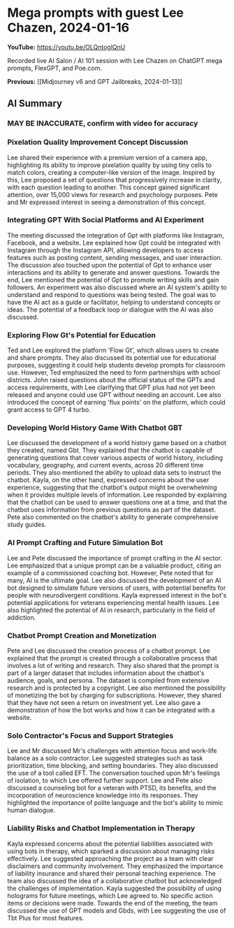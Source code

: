# Mega prompts with guest Lee Chazen, 2024-01-16

**YouTube:** <https://youtu.be/OLQntoglQnU>

Recorded live AI Salon / AI 101 session with Lee Chazen on ChatGPT mega prompts, FlexGPT, and Poe.com.

**Previous:** [[Midjourney v6 and GPT Jailbreaks, 2024-01-13]]

## AI Summary

### MAY BE INACCURATE, confirm with video for accuracy

### Pixelation Quality Improvement Concept Discussion

Lee shared their experience with a premium version of a camera app, highlighting its ability to improve pixelation quality by using tiny cells to match colors, creating a computer-like version of the image. Inspired by this, Lee proposed a set of questions that progressively increase in clarity, with each question leading to another. This concept gained significant attention, over 15,000 views for research and psychology purposes. Pete and Mr expressed interest in seeing a demonstration of this concept.

### Integrating GPT With Social Platforms and AI Experiment

The meeting discussed the integration of Gpt with platforms like Instagram, Facebook, and a website. Lee explained how Gpt could be integrated with Instagram through the Instagram API, allowing developers to access features such as posting content, sending messages, and user interaction. The discussion also touched upon the potential of Gpt to enhance user interactions and its ability to generate and answer questions. Towards the end, Lee mentioned the potential of Gpt to promote writing skills and gain followers. An experiment was also discussed where an AI system's ability to understand and respond to questions was being tested. The goal was to have the AI act as a guide or facilitator, helping to understand concepts or ideas. The potential of a feedback loop or dialogue with the AI was also discussed.

### Exploring Flow Gt's Potential for Education

Ted and Lee explored the platform 'Flow Gt', which allows users to create and share prompts. They also discussed its potential use for educational purposes, suggesting it could help students develop prompts for classroom use. However, Ted emphasized the need to form partnerships with school districts. John raised questions about the official status of the GPTs and access requirements, with Lee clarifying that GPT plus had not yet been released and anyone could use GPT without needing an account. Lee also introduced the concept of earning 'flux points' on the platform, which could grant access to GPT 4 turbo.

### Developing World History Game With Chatbot GBT

Lee discussed the development of a world history game based on a chatbot they created, named Gbt. They explained that the chatbot is capable of generating questions that cover various aspects of world history, including vocabulary, geography, and current events, across 20 different time periods. They also mentioned the ability to upload data sets to instruct the chatbot. Kayla, on the other hand, expressed concerns about the user experience, suggesting that the chatbot's output might be overwhelming when it provides multiple levels of information. Lee responded by explaining that the chatbot can be used to answer questions one at a time, and that the chatbot uses information from previous questions as part of the dataset. Pete also commented on the chatbot's ability to generate comprehensive study guides.

### AI Prompt Crafting and Future Simulation Bot

Lee and Pete discussed the importance of prompt crafting in the AI sector. Lee emphasized that a unique prompt can be a valuable product, citing an example of a commissioned coaching bot. However, Pete noted that for many, AI is the ultimate goal. Lee also discussed the development of an AI bot designed to simulate future versions of users, with potential benefits for people with neurodivergent conditions. Kayla expressed interest in the bot's potential applications for veterans experiencing mental health issues. Lee also highlighted the potential of AI in research, particularly in the field of addiction.

### Chatbot Prompt Creation and Monetization

Pete and Lee discussed the creation process of a chatbot prompt. Lee explained that the prompt is created through a collaborative process that involves a lot of writing and research. They also shared that the prompt is part of a larger dataset that includes information about the chatbot's audience, goals, and persona. The dataset is compiled from extensive research and is protected by a copyright. Lee also mentioned the possibility of monetizing the bot by charging for subscriptions. However, they shared that they have not seen a return on investment yet. Lee also gave a demonstration of how the bot works and how it can be integrated with a website.

### Solo Contractor's Focus and Support Strategies

Lee and Mr discussed Mr's challenges with attention focus and work-life balance as a solo contractor. Lee suggested strategies such as task prioritization, time blocking, and setting boundaries. They also discussed the use of a tool called EFT. The conversation touched upon Mr's feelings of isolation, to which Lee offered further support. Lee and Pete also discussed a counseling bot for a veteran with PTSD, its benefits, and the incorporation of neuroscience knowledge into its responses. They highlighted the importance of polite language and the bot's ability to mimic human dialogue.

### Liability Risks and Chatbot Implementation in Therapy

Kayla expressed concerns about the potential liabilities associated with using bots in therapy, which sparked a discussion about managing risks effectively. Lee suggested approaching the project as a team with clear disclaimers and community involvement. They emphasized the importance of liability insurance and shared their personal teaching experience. The team also discussed the idea of a collaborative chatbot but acknowledged the challenges of implementation. Kayla suggested the possibility of using holograms for future meetings, which Lee agreed to. No specific action items or decisions were made. Towards the end of the meeting, the team discussed the use of GPT models and Gbds, with Lee suggesting the use of Tbt Plus for most features.
